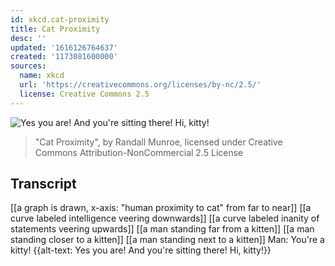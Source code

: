 ```yaml
---
id: xkcd.cat-proximity
title: Cat Proximity
desc: ''
updated: '1616126764637'
created: '1173081600000'
sources:
  name: xkcd
  url: 'https://creativecommons.org/licenses/by-nc/2.5/'
  license: Creative Commons 2.5
---
```

![Yes you are!  And you're sitting there!  Hi, kitty!](https://imgs.xkcd.com/comics/cat_proximity.png)
> "Cat Proximity", by Randall Munroe, licensed under Creative Commons Attribution-NonCommercial 2.5 License

## Transcript
[[a graph is drawn, x-axis: "human proximity to cat" from far to near]]
[[a curve labeled intelligence veering downwards]]
[[a curve labeled inanity of statements veering upwards]]
[[a man standing far from a kitten]]
[[a man standing closer to a kitten]]
[[a man standing next to a kitten]]
Man: You're a kitty!
{{alt-text: Yes you are! And you're sitting there! Hi, kitty!}}
